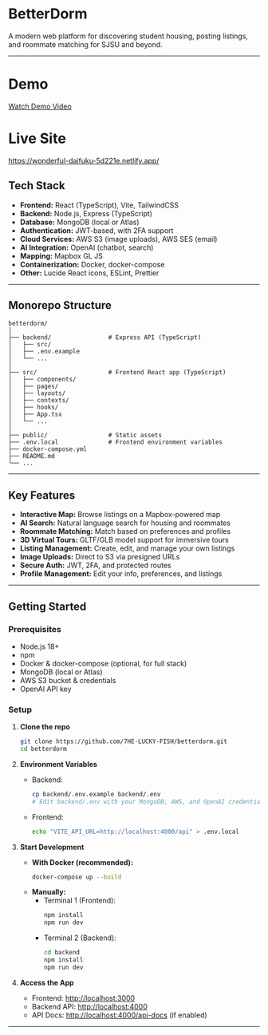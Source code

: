 # BetterDorm

A modern web platform for discovering student housing, posting listings, and roommate matching for SJSU and beyond. 

---
# Demo
[Watch Demo Video](https://drive.google.com/file/d/1IIMk-0MWOGf2fjMbeUr5U74lz-j-Nf-G/view?usp=sharing)



# Live Site
https://wonderful-daifuku-5d221e.netlify.app/

## Tech Stack

- **Frontend:** React (TypeScript), Vite, TailwindCSS
- **Backend:** Node.js, Express (TypeScript)
- **Database:** MongoDB (local or Atlas)
- **Authentication:** JWT-based, with 2FA support
- **Cloud Services:** AWS S3 (image uploads), AWS SES (email)
- **AI Integration:** OpenAI (chatbot, search)
- **Mapping:** Mapbox GL JS
- **Containerization:** Docker, docker-compose
- **Other:** Lucide React icons, ESLint, Prettier

---

## Monorepo Structure

```
betterdorm/
│
├── backend/                # Express API (TypeScript)
│   ├── src/
│   ├── .env.example
│   └── ...
│
├── src/                    # Frontend React app (TypeScript)
│   ├── components/
│   ├── pages/
│   ├── layouts/
│   ├── contexts/
│   ├── hooks/
│   ├── App.tsx
│   └── ...
│
├── public/                 # Static assets
├── .env.local              # Frontend environment variables
├── docker-compose.yml
├── README.md
└── ...
```

---

## Key Features

- **Interactive Map:** Browse listings on a Mapbox-powered map
- **AI Search:** Natural language search for housing and roommates
- **Roommate Matching:** Match based on preferences and profiles
- **3D Virtual Tours:** GLTF/GLB model support for immersive tours
- **Listing Management:** Create, edit, and manage your own listings
- **Image Uploads:** Direct to S3 via presigned URLs
- **Secure Auth:** JWT, 2FA, and protected routes
- **Profile Management:** Edit your info, preferences, and listings

---

## Getting Started

### Prerequisites

- Node.js 18+
- npm
- Docker & docker-compose (optional, for full stack)
- MongoDB (local or Atlas)
- AWS S3 bucket & credentials
- OpenAI API key

### Setup

1. **Clone the repo**
   ```bash
   git clone https://github.com/7HE-LUCKY-FISH/betterdorm.git
   cd betterdorm
   ```

2. **Environment Variables**
   - Backend:  
     ```bash
     cp backend/.env.example backend/.env
     # Edit backend/.env with your MongoDB, AWS, and OpenAI credentials
     ```
   - Frontend:  
     ```bash
     echo "VITE_API_URL=http://localhost:4000/api" > .env.local
     ```

3. **Start Development**
   - **With Docker (recommended):**
     ```bash
     docker-compose up --build
     ```
   - **Manually:**
     - Terminal 1 (Frontend):
       ```bash
       npm install
       npm run dev
       ```
     - Terminal 2 (Backend):
       ```bash
       cd backend
       npm install
       npm run dev
       ```

4. **Access the App**
   - Frontend: [http://localhost:3000](http://localhost:3000)
   - Backend API: [http://localhost:4000](http://localhost:4000)
   - API Docs: [http://localhost:4000/api-docs](http://localhost:4000/api-docs) (if enabled)

---
